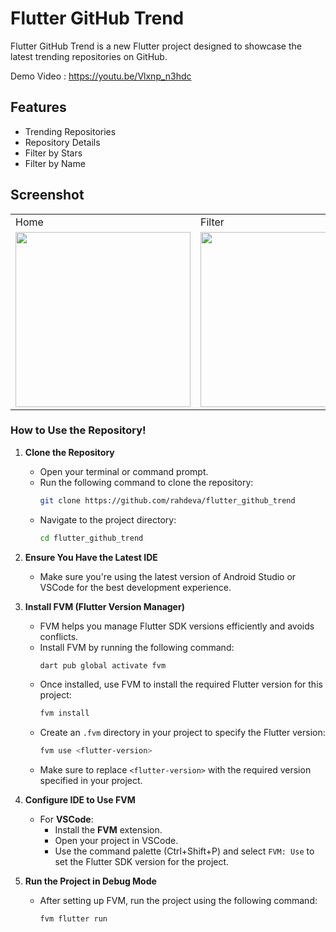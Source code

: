 # Flutter GitHub Trend
Flutter GitHub Trend is a new Flutter project designed to showcase the latest trending repositories on GitHub.

Demo Video : https://youtu.be/Vlxnp_n3hdc

## Features

- Trending Repositories
- Repository Details
- Filter by Stars
- Filter by Name

## Screenshot

<table>
  <tr>
     <td>Home</td>
     <td>Filter</td>
     <td>Detail</td>
  </tr>
  <tr>
    <td><img src="https://github.com/user-attachments/assets/89d54623-cc11-4612-acfd-58a4a27beddd" width=280 ></td>
    <td><img src="https://github.com/user-attachments/assets/7b55f6b0-d560-4fae-9d13-ce6242fea294" width=280 ></td>
    <td><img src="https://github.com/user-attachments/assets/fdb4ca5b-e759-4a3f-b4e3-713f1e2daaee" width=280 ></td>
  </tr>
</table>

### How to Use the Repository!

1. **Clone the Repository**
   - Open your terminal or command prompt.
   - Run the following command to clone the repository:
     ```sh
     git clone https://github.com/rahdeva/flutter_github_trend
     ```
   - Navigate to the project directory:
     ```sh
     cd flutter_github_trend
     ```

2. **Ensure You Have the Latest IDE**
   - Make sure you're using the latest version of Android Studio or VSCode for the best development experience.

3. **Install FVM (Flutter Version Manager)**
   - FVM helps you manage Flutter SDK versions efficiently and avoids conflicts.
   - Install FVM by running the following command:
     ```sh
     dart pub global activate fvm
     ```
   - Once installed, use FVM to install the required Flutter version for this project:
     ```sh
     fvm install
     ```
   - Create an `.fvm` directory in your project to specify the Flutter version:
     ```sh
     fvm use <flutter-version>
     ```
   - Make sure to replace `<flutter-version>` with the required version specified in your project.

4. **Configure IDE to Use FVM**
   - For **VSCode**:
     - Install the **FVM** extension.
     - Open your project in VSCode.
     - Use the command palette (Ctrl+Shift+P) and select `FVM: Use` to set the Flutter SDK version for the project.

5. **Run the Project in Debug Mode**
   - After setting up FVM, run the project using the following command:
     ```sh
     fvm flutter run
     ```
